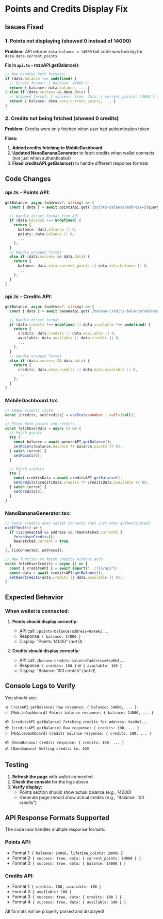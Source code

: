 # Points and Credits Display Fix

## Issues Fixed

### 1. **Points not displaying (showed 0 instead of 14000)**
**Problem:** API returns `data.balance = 14000` but code was looking for `data.data.current_points`

**Fix in `api.ts` - rozoAPI.getBalance():**
```typescript
// Now handles both formats:
if (data.balance !== undefined) {
  // Direct format: { balance: 14000 }
  return { balance: data.balance, ... }
} else if (data.success && data.data) {
  // Wrapped format: { success: true, data: { current_points: 14000 } }
  return { balance: data.data.current_points, ... }
}
```

### 2. **Credits not being fetched (showed 0 credits)**
**Problem:** Credits were only fetched when user had authentication token

**Fixes:**
1. **Added credits fetching to MobileDashboard**
2. **Updated NanoBananaGenerator** to fetch credits when wallet connects (not just when authenticated)
3. **Fixed creditsAPI.getBalance()** to handle different response formats

## Code Changes

### api.ts - Points API:
```typescript
getBalance: async (address?: string) => {
  const { data } = await pointsApi.get(`/points-balance?address=${queryAddress}`);

  // Handle direct format from API
  if (data.balance !== undefined) {
    return {
      balance: data.balance || 0,
      points: data.balance || 0,
      ...
    };
  }
  // Handle wrapped format
  else if (data.success && data.data) {
    return {
      balance: data.data.current_points || data.data.balance || 0,
      ...
    };
  }
}
```

### api.ts - Credits API:
```typescript
getBalance: async (address?: string) => {
  const { data } = await bananaApi.get(`/banana-credits-balance?address=${queryAddress}`);

  // Handle direct format
  if (data.credits !== undefined || data.available !== undefined) {
    return {
      credits: data.credits || data.available || 0,
      available: data.available || data.credits || 0,
      ...
    };
  }
  // Handle wrapped format
  else if (data.success && data.data) {
    return {
      credits: data.data.credits || data.data.available || 0,
      ...
    };
  }
}
```

### MobileDashboard.tsx:
```typescript
// Added credits state
const [credits, setCredits] = useState<number | null>(null);

// Fetch both points and credits
const fetchUserData = async () => {
  // Fetch points
  try {
    const balance = await pointsAPI.getBalance();
    setPoints(balance.balance ?? balance.points ?? 0);
  } catch (error) {
    setPoints(0);
  }

  // Fetch credits
  try {
    const creditsData = await creditsAPI.getBalance();
    setCredits(creditsData.credits ?? creditsData.available ?? 0);
  } catch (error) {
    setCredits(0);
  }
}
```

### NanoBananaGenerator.tsx:
```typescript
// Fetch credits when wallet connects (not just when authenticated)
useEffect(() => {
  if (isConnected && address && !hasFetched.current) {
    fetchUserCredits();
    hasFetched.current = true;
  }
}, [isConnected, address]);

// New function to fetch credits without auth
const fetchUserCredits = async () => {
  const { creditsAPI } = await import("../lib/api");
  const data = await creditsAPI.getBalance();
  setUserCredits(data.credits || data.available || 0);
}
```

## Expected Behavior

### When wallet is connected:

1. **Points should display correctly:**
   - API call: `/points-balance?address=0xa9e3...`
   - Response: `{ balance: 14000 }`
   - Display: "Points: 14000" (not 0)

2. **Credits should display correctly:**
   - API call: `/banana-credits-balance?address=0xa9e3...`
   - Response: `{ credits: 100 }` or `{ available: 100 }`
   - Display: "Balance: 100 credits" (not 0)

## Console Logs to Verify

You should see:
```
📊 [rozoAPI.getBalance] Raw response: { balance: 14000, ... }
✅ [MobileDashboard] Points balance response: { balance: 14000, ... }

💳 [creditsAPI.getBalance] Fetching credits for address: 0xa9e3...
💳 [creditsAPI.getBalance] Raw response: { credits: 100, ... }
✅ [MobileDashboard] Credits balance response: { credits: 100, ... }

💳 [NanoBanana] Credits response: { credits: 100, ... }
💰 [NanoBanana] Setting credits to: 100
```

## Testing

1. **Refresh the page** with wallet connected
2. **Check the console** for the logs above
3. **Verify display:**
   - Points section should show actual balance (e.g., 14000)
   - Generate page should show actual credits (e.g., "Balance: 100 credits")

## API Response Formats Supported

The code now handles multiple response formats:

### Points API:
- Format 1: `{ balance: 14000, lifetime_points: 20000 }`
- Format 2: `{ success: true, data: { current_points: 14000 } }`
- Format 3: `{ success: true, data: { balance: 14000 } }`

### Credits API:
- Format 1: `{ credits: 100, available: 100 }`
- Format 2: `{ available: 100 }`
- Format 3: `{ success: true, data: { credits: 100 } }`
- Format 4: `{ success: true, data: { available: 100 } }`

All formats will be properly parsed and displayed!